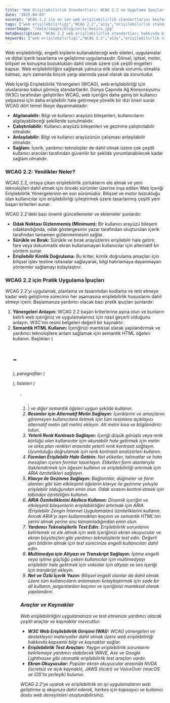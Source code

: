 ```yaml
---
title: "Web Erişilebilirlik Standartları: WCAG 2.2 ve Uygulama İpuçları"
date: "2025-04-03"
excerpt: "WCAG 2.2 ile en son web erişilebilirlik standartlarını keşfedin, yönergelerini anlayın ve kapsayıcı ve erişilebilir web deneyimleri oluşturmak için pratik uygulama ipuçlarını öğrenin."
tags: ["web erişilebilirliği","WCAG 2.2","a11y","erişilebilirlik standartları","kapsayıcı tasarım","web geliştirme"]
coverImage: "/data/images/blog/unity-basics.jpg"
metaDescription: "WCAG 2.2 web erişilebilirlik standartları hakkında bilgi edinin ve uygulama için pratik ipuçları alın. Web sitenizi tüm kullanıcılar için kapsayıcı ve erişilebilir hale getirin."
keywords: ["web erişilebilirliği","WCAG 2.2","a11y","erişilebilirlik standartları","kapsayıcı tasarım","web geliştirme","erişilebilirlik testi","ARIA","semantik HTML"]
---
```


Web erişilebilirliği, engelli kişilerin kullanabileceği web siteleri, uygulamalar ve dijital içerik tasarlama ve geliştirme uygulamasıdır. Görsel, işitsel, motor, bilişsel ve konuşma bozuklukları dahil olmak üzere çok çeşitli engelleri kapsar. Web erişilebilirliğini sağlamak yalnızca etik olarak sorumlu olmakla kalmaz, aynı zamanda birçok yargı alanında yasal olarak da zorunludur.

Web İçeriği Erişilebilirlik Yönergeleri (WCAG), web erişilebilirliği için uluslararası kabul görmüş standartlardır. Dünya Çapında Ağ Konsorsiyumu (W3C) tarafından geliştirilen WCAG, web içeriğini daha geniş bir kullanıcı yelpazesi için daha erişilebilir hale getirmeye yönelik bir dizi öneri sunar. WCAG dört temel ilkeye dayanmaktadır:

*   **Algılanabilir:** Bilgi ve kullanıcı arayüzü bileşenleri, kullanıcıların algılayabileceği şekillerde sunulmalıdır.
*   **Çalıştırılabilir:** Kullanıcı arayüzü bileşenleri ve gezinme çalıştırılabilir olmalıdır.
*   **Anlaşılabilir:** Bilgi ve kullanıcı arayüzünün çalışması anlaşılabilir olmalıdır.
*   **Sağlam:** İçerik, yardımcı teknolojiler de dahil olmak üzere çok çeşitli kullanıcı aracıları tarafından güvenilir bir şekilde yorumlanabilecek kadar sağlam olmalıdır.

### WCAG 2.2: Yenilikler Neler?

WCAG 2.2, ortaya çıkan erişilebilirlik zorluklarını ele almak ve yeni teknolojileri dahil etmek için önceki sürümler üzerine inşa edilen Web İçeriği Erişilebilirlik Yönergelerinin en son sürümüdür. Bilişsel ve motor bozukluğu olan kullanıcılar için erişilebilirliği iyileştirmek üzere tasarlanmış çeşitli yeni başarı kriterleri sunar.

WCAG 2.2'deki bazı önemli güncellemeler ve eklemeler şunlardır:

*   **Odak Noktası Gizlenmemiş (Minimum):** Bir kullanıcı arayüzü bileşeni odaklandığında, odak göstergesinin yazar tarafından oluşturulan içerik tarafından tamamen gizlenmemesini sağlar.
*   **Sürükle ve Bırak:** Sürükle ve bırak arayüzlerini erişilebilir hale getirir, fare veya dokunmatik ekran kullanamayan kullanıcılar için alternatif bir yöntem sunar.
*   **Erişilebilir Kimlik Doğrulama:** Bu kriter, kimlik doğrulama amaçları için bilişsel işlev testine istisnalar sağlayarak, bilgi hatırlamaya dayanmayan yöntemler sağlamayı kolaylaştırır.

### WCAG 2.2 için Pratik Uygulama İpuçları

WCAG 2.2'yi uygulamak, planlama ve tasarımdan kodlama ve test etmeye kadar web geliştirme sürecinin her aşamasına erişilebilirlik hususlarını dahil etmeyi içerir. Başlamanıza yardımcı olacak bazı pratik ipuçları şunlardır:

1.  **Yönergeleri Anlayın:** WCAG 2.2 başarı kriterlerine aşina olun ve bunların belirli web içeriğiniz ve uygulamalarınız için nasıl geçerli olduğunu anlayın. W3C'nin resmi belgeleri değerli bir kaynaktır.
2.  **Semantik HTML Kullanın:** İçeriğinizi mantıksal olarak yapılandırmak ve yardımcı teknolojilere anlam sağlamak için semantik HTML öğeleri kullanın. Başlıkları (<h1> - <h6>), paragrafları (<p>), listeleri (<ul>, <ol>, <li>) ve diğer semantik öğeleri uygun şekilde kullanın.
3.  **Resimler için Alternatif Metin Sağlayın:** İçeriklerini ve amaçlarını göremeyen kullanıcılara iletmek için tüm resimlere açıklayıcı alternatif metin (alt metin) ekleyin. Alt metni kısa ve bilgilendirici tutun.
4.  **Yeterli Renk Kontrastı Sağlayın:** İçeriği düşük görüşlü veya renk körlüğü olan kullanıcılar için okunabilir hale getirmek için metin ve arka plan renkleri arasında yeterli renk kontrastı sağlayın. Uyumluluğu doğrulamak için renk kontrastı analizörleri kullanın.
5.  **Formları Erişilebilir Hale Getirin:** Net etiketler, talimatlar ve hata mesajları içeren formlar tasarlayın. Etiketleri form alanlarıyla ilişkilendirmek için <label> öğesini kullanın ve erişilebilirliği artırmak için ARIA öznitelikleri sağlayın.
6.  **Klavye ile Gezinme Sağlayın:** Bağlantılar, düğmeler ve form alanları gibi tüm etkileşimli öğelerin klavye ile gezinme yoluyla erişilebilir olduğundan emin olun. Odak sırasını kontrol etmek için tabindex özniteliğini kullanın.
7.  **ARIA Özniteliklerini Akıllıca Kullanın:** Dinamik içeriğin ve etkileşimli bileşenlerin erişilebilirliğini artırmak için ARIA (Erişilebilir Zengin İnternet Uygulamaları) özniteliklerini kullanın. Ancak ARIA'yı aşırı kullanmaktan kaçının ve semantik HTML'nin yerini almak yerine onu tamamladığından emin olun.
8.  **Yardımcı Teknolojilerle Test Edin:** Erişilebilirlik sorunlarını belirlemek ve ele almak için web içeriğinizi ekran okuyucular ve ekran büyüteçleri gibi yardımcı teknolojilerle test edin. Değerli geri bildirim almak için test sürecinize engelli kullanıcıları dahil edin.
9.  **Multimedya için Altyazı ve Transkript Sağlayın:** İşitme engelli veya işitme güçlüğü çeken kullanıcılar için multimedyayı erişilebilir hale getirmek için videolar için altyazı ve ses içeriği için transkript ekleyin.
10. **Net ve Özlü İçerik Yazın:** Bilişsel engelli olanlar da dahil olmak üzere tüm kullanıcıların anlamasını kolaylaştırmak için sade bir dil kullanın, jargonlardan kaçının ve içeriğinizi mantıksal olarak yapılandırın.

### Araçlar ve Kaynaklar

Web erişilebilirliğini uygulamanıza ve test etmenize yardımcı olacak çeşitli araçlar ve kaynaklar mevcuttur:

*   **W3C Web Erişilebilirlik Girişimi (WAI):** WCAG yönergeleri ve destekleyici materyaller dahil olmak üzere web erişilebilirliği hakkında kapsamlı bilgi ve kaynaklar sağlar.
*   **Erişilebilirlik Test Araçları:** Yaygın erişilebilirlik sorunlarını belirlemeye yardımcı olabilecek WAVE, Axe ve Google Lighthouse gibi otomatik erişilebilirlik test araçları vardır.
*   **Ekran Okuyucular:** Popüler ekran okuyucular arasında NVDA (ücretsiz ve açık kaynaklı), JAWS (ticari) ve VoiceOver (macOS ve iOS'ta yerleşik) bulunur.

WCAG 2.2'ye uyarak ve erişilebilirlik en iyi uygulamalarını web geliştirme iş akışınıza dahil ederek, herkes için kapsayıcı ve kullanıcı dostu web deneyimleri oluşturabilirsiniz.
    